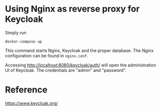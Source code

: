 # Using Nginx as reverse proxy for Keycloak

Simply run

```
docker-compose up
```

This command starts	 Nginx, Keycloak and the proper database.
The Nginx configuration can be found in `nginx.conf`.

Accessing [http://localhost:8080/keycloak/auth/](http://localhost:8080/keycloak/auth/) will open the administration UI of Keycloak. The credentials are "admin" and "password".

# Reference
https://www.keycloak.org/
